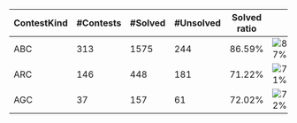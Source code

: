 | ContestKind | #Contests | #Solved | #Unsolved | Solved ratio | |
| - | - | - | - | - | - |
| ABC | 313 | 1575 | 244 | 86.59% | ![87%](https://progress-bar.dev/87?title=Solved) |
| ARC | 146 | 448 | 181 | 71.22% | ![71%](https://progress-bar.dev/71?title=Solved) |
| AGC | 37 | 157 | 61 | 72.02% | ![72%](https://progress-bar.dev/72?title=Solved) |
